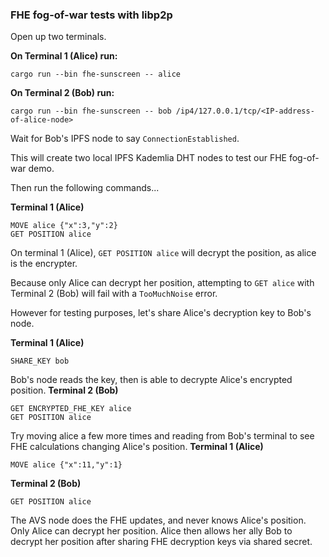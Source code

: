 
### FHE fog-of-war tests with libp2p

Open up two terminals.

**On Terminal 1 (Alice) run:**
```
cargo run --bin fhe-sunscreen -- alice
```

**On Terminal 2 (Bob) run:**
```
cargo run --bin fhe-sunscreen -- bob /ip4/127.0.0.1/tcp/<IP-address-of-alice-node>
```

Wait for Bob's IPFS node to say `ConnectionEstablished`.

This will create two local IPFS Kademlia DHT nodes to test our FHE fog-of-war demo.


Then run the following commands...

**Terminal 1 (Alice)**
```
MOVE alice {"x":3,"y":2}
GET POSITION alice
```
On terminal 1 (Alice), `GET POSITION alice` will decrypt the position, as alice is the encrypter.

Because only Alice can decrypt her position, attempting to `GET alice` with Terminal 2 (Bob) will fail
with a `TooMuchNoise` error.

However for testing purposes, let's share Alice's decryption key to Bob's node.

**Terminal 1 (Alice)**
```
SHARE_KEY bob
```

Bob's node reads the key, then is able to decrypte Alice's encrypted position.
**Terminal 2 (Bob)**
```
GET ENCRYPTED_FHE_KEY alice
GET POSITION alice
```

Try moving alice a few more times and reading from Bob's terminal to see FHE calculations changing Alice's position.
**Terminal 1 (Alice)**
```
MOVE alice {"x":11,"y":1}
```

**Terminal 2 (Bob)**
```
GET POSITION alice
```

The AVS node does the FHE updates, and never knows Alice's position.
Only Alice can decrypt her position.
Alice then allows her ally Bob to decrypt her position after sharing FHE decryption keys via shared secret.

